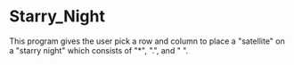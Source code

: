 # Starry_Night
This program gives the user pick a row and column to place a "satellite" on a "starry night" which consists of "*", ".", and " ". 
